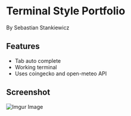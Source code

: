 
# Terminal Style Portfolio

By Sebastian Stankiewicz



## Features

- Tab auto complete
- Working terminal
- Uses coingecko and open-meteo API



## Screenshot

![Imgur Image](https://imgur.com/WW0uoJe.png)

